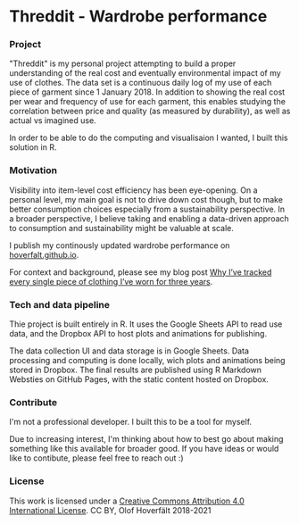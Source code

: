 # Threddit - Wardrobe performance

### Project
"Threddit" is my personal project attempting to build a proper understanding of the real cost and eventually environmental impact of my use of clothes. The data set is a continuous daily log of my use of each piece of garment since 1 January 2018. In addition to showing the real cost per wear and frequency of use for each garment, this enables studying the correlation between price and quality (as measured by durability), as well as actual vs imagined use.

In order to be able to do the computing and visualisaion I wanted, I built this solution in R.

### Motivation
Visibility into item-level cost efficiency has been eye-opening. On a personal level, my main goal is not to drive down cost though, but to make better consumption choices especially from a sustainability perspective. In a broader perspective, I believe taking and enabling a data-driven approach to consumption and sustainability might be valuable at scale.

I publish my continously updated wardrobe performance on <a href="https://hoverfalt.github.io/" target="_blank">hoverfalt.github.io</a>.

For context and background, please see my blog post <a href="https://www.reaktor.com/blog/why-ive-tracked-every-single-piece-of-clothing-ive-worn-for-three-years/" target="_blank">Why I’ve tracked every single piece of clothing I’ve worn for three years</a>.

### Tech and data pipeline
Thie project is built entirely in R. It uses the Google Sheets API to read use data, and the Dropbox API to host plots and animations for publishing.

The data collection UI and data storage is in Google Sheets. Data processing and computing is done locally, wich plots and animations being stored in Dropbox. The final results are published using R Markdown Websties on GitHub Pages, with the static content hosted on Dropbox.

### Contribute
I'm not a professional developer. I built this to be a tool for myself.

Due to increasing interest, I'm thinking about how to best go about making something like this available for broader good. If you have ideas or would like to contibute, please feel free to reach out :)  

### License
This work is licensed under a <a href="https://creativecommons.org/licenses/by/4.0/" target="_blank">Creative Commons Attribution 4.0 International License</a>. CC BY, Olof Hoverfält 2018-2021